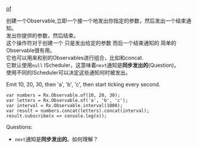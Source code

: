 [of](http://reactivex.io/rxjs/class/es6/Observable.js~Observable.html#static-method-of)

创建一个Observable,立即一个接一个地发出你指定的参数，然后发出一个结束通知。  
发出你提供的参数，然后结束。  
这个操作符对于创建一个 只是发出给定的参数 而后一个结束通知的 简单的Observable很有用。  
它也可以用来和别的Observables进行组合，比如和concat.  
它默认使用`null` IScheduler，这意味着`next`通知是**同步发出的**(Question)。  
使用不同的IScheduler可以决定这些通知何时被发出。  

Emit 10, 20, 30, then 'a', 'b', 'c', then start ticking every second.
```
var numbers = Rx.Observable.of(10, 20, 30);
var letters = Rx.Observable.of('a', 'b', 'c');
var interval = Rx.Observable.interval(1000);
var result = numbers.concat(letters).concat(interval);
result.subscribe(x => console.log(x));
```

Questions:
+ `next`通知是**同步发出的**。如何理解？
